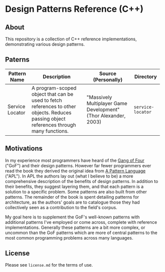 # Design Patterns Reference (C++)

## About
This repository is a collection of C++ reference implementations, demonstrating various design patterns.

## Paterns
| Pattern Name | Description | Source (Personally) | Directory |
|--------------|-------------|--------|------|
| Service Locator | A program-scoped object that can be used to fetch references to other objects. Reduces passing object references through many functions. |  "Massively Multiplayer Game Development" (Thor Alexander, 2003) | `service-locator` |

## Motivations
In my experience most programmers have heard of the [Gang of Four](https://en.wikipedia.org/w/index.php?title=Gang_of_Four_(software)&redirect=no) ("GoF") and their design patterns. However far fewer programmers ever read the book they derived the original idea from [A Pattern Language](https://en.wikipedia.org/wiki/A_Pattern_Language) ("APL"). In APL the authors lay out (what I believe to be) a more comprehensive description of the benefits of design patterns. In addition to their benefits, they suggest layering them, and that each pattern is a solution to a specific problem. Some patterns are also built from other patterns. The remainder of the book is spent detailing patterns for architecture, as the authors' goals are to catalogue those they had collectively seen as a contribution to the field's corpus.

My goal here is to supplement the GoF's well-known patterns with additional patterns I've employed or come across, complete with reference implementations. Generally these patterns are a bit more complex, or uncommon than the GoF patterns which are more of central patterns to the most common programming problems across many languages.

## License
Please see `license.md` for the terms of use.